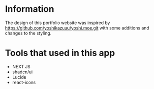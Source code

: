 # Information

The design of this portfolio website was inspired by https://github.com/yoshikazuuu/yoshi.moe.git with some additions and changes to the styling.

# Tools that used in this app

- NEXT JS
- shadcn/ui
- Lucide
- react-icons
